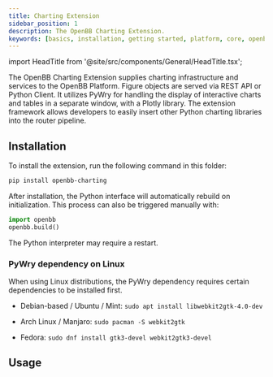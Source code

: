 ```yaml
---
title: Charting Extension
sidebar_position: 1
description: The OpenBB Charting Extension.
keywords: [basics, installation, getting started, platform, core, openbb, provider, extensions, architecture, api, Fast, rest, python, client]
---
```

import HeadTitle from '@site/src/components/General/HeadTitle.tsx';

<HeadTitle title="Charting Extension - Platform | OpenBB Docs" />

The OpenBB Charting Extension supplies charting infrastructure and services to the OpenBB Platform.  Figure objects are served via REST API or Python Client.  It utilizes PyWry for handling the display of interactive charts and tables in a separate window, with a Plotly library.  The extension framework allows developers to easily insert other Python charting libraries into the router pipeline.

## Installation

To install the extension, run the following command in this folder:

```bash
pip install openbb-charting
```

After installation, the Python interface will automatically rebuild on initialization.  This process can also be triggered manually with:

```python
import openbb
openbb.build()
```

The Python interpreter may require a restart.

### PyWry dependency on Linux

When using Linux distributions, the PyWry dependency requires certain dependencies to be installed first.

- Debian-based / Ubuntu / Mint:
`sudo apt install libwebkit2gtk-4.0-dev`

- Arch Linux / Manjaro:
`sudo pacman -S webkit2gtk`

- Fedora:
`sudo dnf install gtk3-devel webkit2gtk3-devel`

## Usage


